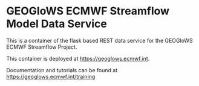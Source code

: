 # GEOGloWS ECMWF Streamflow Model Data Service

This is a container of the flask based REST data service for the GEOGloWS ECMWF Streamflow Project.

This container is deployed at https://geoglows.ecmwf.int.

Documentation and tutorials can be found at https://geoglows.ecmwf.int/training
